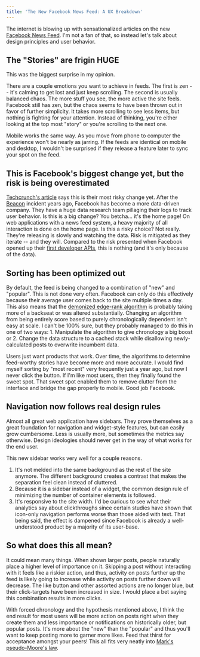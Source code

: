 ```yaml
---
title: 'The New Facebook News Feed: A UX Breakdown'
---
```


The internet is blowing up with sensationalized articles on the new [Facebook News Feed](https://www.facebook.com/about/newsfeed). I'm not a fan of that, so instead let's talk about design principles and user behavior.

The "Stories" are frigin HUGE
-----------------------------

This was the biggest surprise in my opinion. 

There are a couple emotions you want to achieve in feeds. The first is zen -- it's calming to get lost and just keep scrolling. The second is usually balanced chaos. The more stuff you see, the more active the site feels. Facebook still has zen, but the chaos seems to have been thrown out in favor of further simplicity. It takes more scrolling to see less items, but nothing is fighting for your attention. Instead of thinking, you're either looking at the top most "story" or you're scrolling to the next one.

Mobile works the same way. As you move from phone to computer the experience won't be nearly as jarring. If the feeds are identical on mobile and desktop, I wouldn't be surprised if they release a feature later to sync your spot on the feed.

This is Facebook's biggest change yet, but the risk is being overestimated
--------------------------------------------------------------------------

[Techcrunch's article](http://techcrunch.com/2013/03/07/facebook-risks-it-all/) says this is their most risky change yet. After the [Beacon](http://en.wikipedia.org/wiki/Facebook_Beacon) incident years ago, Facebook has become a more data-driven company. They have a huge data research team pillaging their logs to track user behavior. Is this is a big change? You betcha… it's the home page! On web applications with a news feed system, a heavy majority of all interaction is done on the home page. Is this a risky choice? Not really. They're releasing is slowly and watching the data. Risk is mitigated as they iterate -- and they will. Compared to the risk presented when Facebook opened up their [first developer APIs](http://money.cnn.com/2007/05/24/technology/facebook.fortune/), this is nothing (and it's only because of the data).

Sorting has been optimized out
------------------------------

By default, the feed is being changed to a combination of "new" and "popular". This is not done very often. Facebook can only do this effectively because their average user comes back to the site multiple times a day. This also means that the [demonized edge-rank algorithm](http://edgerank.net/) is probably taking more of a backseat or was altered substantially. Changing an algorithm from being entirely score based to purely chronologically dependent isn't easy at scale. I can't be 100% sure, but they probably managed to do this in one of two ways: 1. Manipulate the algorithm to give chronology a big boost or 2. Change the data structure to a cached stack while disallowing newly-calculated posts to overwrite incumbent data.

Users just want products that work. Over time, the algorithms to determine feed-worthy stories have become more and more accurate. I would find myself sorting by "most recent" very frequently just a year ago, but now I never click the button. If I'm like most users, then they finally found the sweet spot. That sweet spot enabled them to remove clutter from the interface and bridge the gap properly to mobile. Good job Facebook.

Navigation now follows real design rules
----------------------------------------

Almost all great web application have sidebars. They prove themselves as a great foundation for navigation and widget-style features, but can easily grow cumbersome. Less is usually more, but sometimes the metrics say otherwise. Design ideologies should never get in the way of what works for the end user.

This new sidebar works very well for a couple reasons. 

1. It's not melded into the same background as the rest of the site anymore. The different background creates a contrast that makes the separation feel clean instead of cluttered.
2. Because it is a sidebar instead of a widget, the common design rule of minimizing the number of container elements is followed.
3. It's responsive to the site width. I'd be curious to see what their analytics say about clickthroughs since certain studies have shown that icon-only navigation performs worse than those aided with text. That being said, the effect is dampened since Facebook is already a well-understood product by a majority of its user-base.

So what does this all mean?
---------------------------

It could mean many things. When shown larger posts, people naturally place a higher level of importance on it. Skipping a post without interacting with it feels like a riskier action, and thus, activity on posts further up the feed is likely going to increase while activity on posts further down will decrease. The like button and other assorted actions are no longer blue, but their click-targets have been increased in size. I would place a bet saying this combination results in more clicks.

With forced chronology and the hypothesis mentioned above, I think the end result for most users will be more action on posts right when they create them and less importance or notifications on historically older, but popular posts. It's more about the "new" than the "popular" and thus you'll want to keep posting more to garner more likes. Feed that thirst for acceptance amongst your peers! This all fits very neatly into [Mark's pseudo-Moore's law](http://news.cnet.com/8301-1023_3-57536659-93/zuckerberg-in-10-years-folks-will-share-1000-times-what-they-do-now/). 
